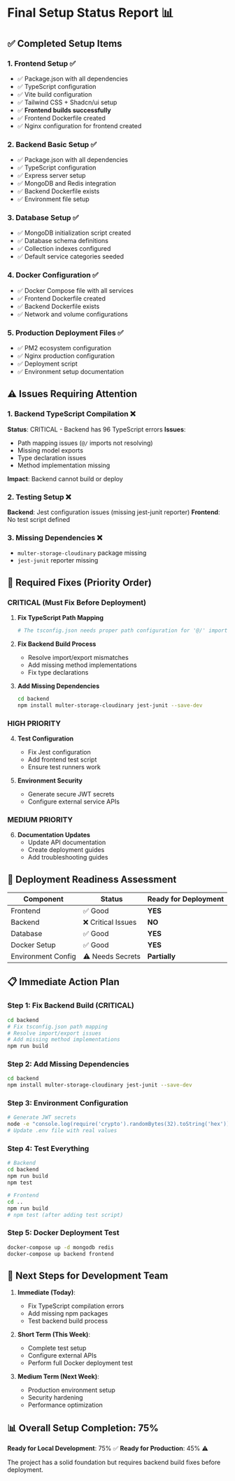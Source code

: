 # Final Setup Status Report 📊

## ✅ Completed Setup Items

### 1. Frontend Setup ✅
- ✅ Package.json with all dependencies
- ✅ TypeScript configuration
- ✅ Vite build configuration
- ✅ Tailwind CSS + Shadcn/ui setup
- ✅ **Frontend builds successfully**
- ✅ Frontend Dockerfile created
- ✅ Nginx configuration for frontend created

### 2. Backend Basic Setup ✅
- ✅ Package.json with all dependencies
- ✅ TypeScript configuration
- ✅ Express server setup
- ✅ MongoDB and Redis integration
- ✅ Backend Dockerfile exists
- ✅ Environment file setup

### 3. Database Setup ✅
- ✅ MongoDB initialization script created
- ✅ Database schema definitions
- ✅ Collection indexes configured
- ✅ Default service categories seeded

### 4. Docker Configuration ✅
- ✅ Docker Compose file with all services
- ✅ Frontend Dockerfile created
- ✅ Backend Dockerfile exists
- ✅ Network and volume configurations

### 5. Production Deployment Files ✅
- ✅ PM2 ecosystem configuration
- ✅ Nginx production configuration  
- ✅ Deployment script
- ✅ Environment setup documentation

## ⚠️ Issues Requiring Attention

### 1. Backend TypeScript Compilation ❌
**Status**: CRITICAL - Backend has 96 TypeScript errors
**Issues**:
- Path mapping issues (`@/` imports not resolving)
- Missing model exports
- Type declaration issues
- Method implementation missing

**Impact**: Backend cannot build or deploy

### 2. Testing Setup ❌
**Backend**: Jest configuration issues (missing jest-junit reporter)
**Frontend**: No test script defined

### 3. Missing Dependencies ❌
- `multer-storage-cloudinary` package missing
- `jest-junit` reporter missing

## 🔧 Required Fixes (Priority Order)

### CRITICAL (Must Fix Before Deployment)

1. **Fix TypeScript Path Mapping**
   ```bash
   # The tsconfig.json needs proper path configuration for '@/' imports
   ```

2. **Fix Backend Build Process**
   - Resolve import/export mismatches
   - Add missing method implementations
   - Fix type declarations

3. **Add Missing Dependencies**
   ```bash
   cd backend
   npm install multer-storage-cloudinary jest-junit --save-dev
   ```

### HIGH PRIORITY

4. **Test Configuration**
   - Fix Jest configuration
   - Add frontend test script
   - Ensure test runners work

5. **Environment Security**
   - Generate secure JWT secrets
   - Configure external service APIs

### MEDIUM PRIORITY

6. **Documentation Updates**
   - Update API documentation
   - Create deployment guides
   - Add troubleshooting guides

## 🚀 Deployment Readiness Assessment

| Component | Status | Ready for Deployment |
|-----------|--------|---------------------|
| Frontend | ✅ Good | **YES** |
| Backend | ❌ Critical Issues | **NO** |
| Database | ✅ Good | **YES** |
| Docker Setup | ✅ Good | **YES** |
| Environment Config | ⚠️ Needs Secrets | **Partially** |

## 📋 Immediate Action Plan

### Step 1: Fix Backend Build (CRITICAL)
```bash
cd backend
# Fix tsconfig.json path mapping
# Resolve import/export issues
# Add missing method implementations
npm run build
```

### Step 2: Add Missing Dependencies
```bash
cd backend
npm install multer-storage-cloudinary jest-junit --save-dev
```

### Step 3: Environment Configuration
```bash
# Generate JWT secrets
node -e "console.log(require('crypto').randomBytes(32).toString('hex'))"
# Update .env file with real values
```

### Step 4: Test Everything
```bash
# Backend
cd backend
npm run build
npm test

# Frontend  
cd ..
npm run build
# npm test (after adding test script)
```

### Step 5: Docker Deployment Test
```bash
docker-compose up -d mongodb redis
docker-compose up backend frontend
```

## 🎯 Next Steps for Development Team

1. **Immediate (Today)**:
   - Fix TypeScript compilation errors
   - Add missing npm packages
   - Test backend build process

2. **Short Term (This Week)**:
   - Complete test setup
   - Configure external APIs
   - Perform full Docker deployment test

3. **Medium Term (Next Week)**:
   - Production environment setup
   - Security hardening
   - Performance optimization

## 📊 Overall Setup Completion: 75%

**Ready for Local Development**: 75% ✅
**Ready for Production**: 45% ⚠️

The project has a solid foundation but requires backend build fixes before deployment.
